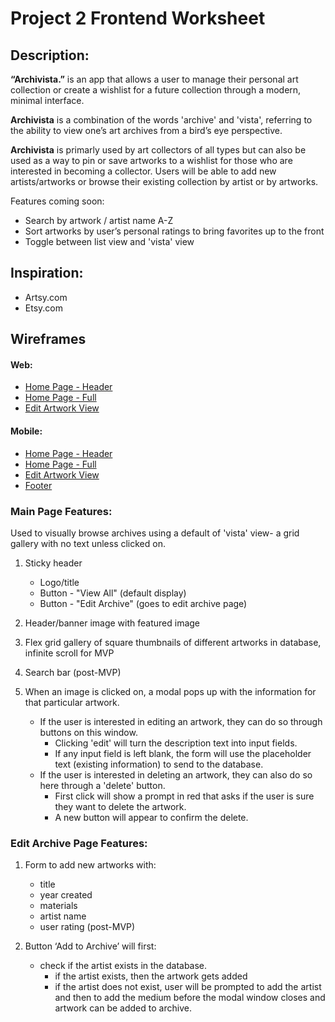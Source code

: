 # Project 2 Frontend Worksheet

## Description: 
**“Archivista.”** is an app that allows a user to manage their personal art collection or create a wishlist for a future collection through a modern, minimal interface. 

**Archivista** is a combination of the words 'archive' and 'vista', referring to the ability to view one’s art archives from a bird’s eye perspective. 

**Archivista** is primarly used by art collectors of all types but can also be used as a way to pin or save artworks to a wishlist for those who are interested in becoming a collector. Users will be able to add new artists/artworks or browse their existing collection by artist or by artworks. 

Features coming soon: 
- Search by artwork / artist name A-Z
- Sort artworks by user’s personal ratings to bring favorites up to the front 
- Toggle between list view and 'vista' view


## Inspiration: 
- Artsy.com
- Etsy.com 

## Wireframes

#### Web:

- [Home Page - Header](https://res.cloudinary.com/infiniteloom/image/upload/v1596226311/Unit%2002%20-%20Project%20/Web%20Mockup/Web_Intro_Header_p0mwqr.png)
- [Home Page - Full](https://res.cloudinary.com/infiniteloom/image/upload/v1596226311/Unit%2002%20-%20Project%20/Web%20Mockup/Web_Intro_Long_fhoj6z.png)
- [Edit Artwork View](https://res.cloudinary.com/infiniteloom/image/upload/v1596226311/Unit%2002%20-%20Project%20/Web%20Mockup/Web_Edit_Artwork_Page_ql0db1.png)

#### Mobile: 
- [Home Page - Header](https://res.cloudinary.com/infiniteloom/image/upload/v1596226225/Unit%2002%20-%20Project%20/Mobile%20Mockup/Mobile_Intro_Header_mwcx49.png)
- [Home Page - Full](https://res.cloudinary.com/infiniteloom/image/upload/v1596226225/Unit%2002%20-%20Project%20/Mobile%20Mockup/Mobile_Intro_Long_pl7ojh.png)
- [Edit Artwork View](https://res.cloudinary.com/infiniteloom/image/upload/v1596226253/Unit%2002%20-%20Project%20/Mobile%20Mockup/Mobile_Edit_Artwork_Page_lfcogw.png)
- [Footer](https://res.cloudinary.com/infiniteloom/image/upload/v1596226224/Unit%2002%20-%20Project%20/Mobile%20Mockup/Mobile_Intro_Footer_rbwe9o.png)


### Main Page Features: 
Used to visually browse archives using a default of 'vista' view- a grid gallery with no text unless clicked on. 

1.	Sticky header 
    *	Logo/title
    *	Button - "View All" (default display)
    *	Button - "Edit Archive" (goes to edit archive page)

2.	Header/banner image with featured image
3.	Flex grid gallery of square thumbnails of different artworks in database, infinite scroll for MVP 
4. Search bar (post-MVP)

5. When an image is clicked on, a modal pops up with the information for that particular artwork. 
    * If the user is interested in editing an artwork, they can do so through buttons on this window. 
        - Clicking 'edit' will turn the description text into input fields. 
        - If any input field is left blank, the form will use the placeholder text (existing information) to send to the database.
    * If the user is interested in deleting an artwork, they can also do so here through a 'delete' button. 
        - First click will show a prompt in red that asks if the user is sure they want to delete the artwork. 
        - A new button will appear to confirm the delete. 
        



### Edit Archive Page Features: 
1. Form to add new artworks with:
    * title
    * year created
    * materials
    * artist name 
    * user rating (post-MVP)

2. Button ‘Add to Archive’ will first:
    * check if the artist exists in the database.
        - if the artist exists, then the artwork gets added
        - if the artist does not exist, user will be prompted to add the artist and then to add the medium before the modal window closes and artwork can be added to archive. 





